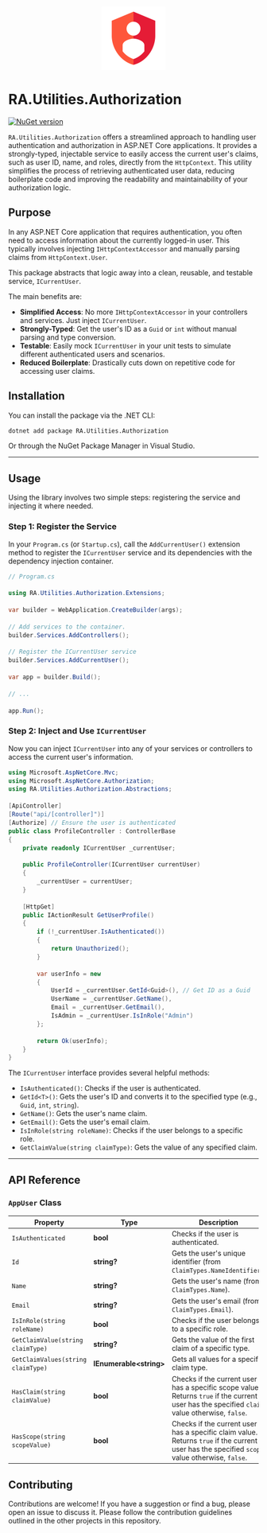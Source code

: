<p align="center">
  <img src="../../Assets/Images/authorization.svg" alt="RA.Utilities.Authorization Logo" width="128">
</p>

# RA.Utilities.Authorization

[![NuGet version](https://img.shields.io/nuget/v/RA.Utilities.Authorization.svg)](https://www.nuget.org/packages/RA.Utilities.Authorization/)

`RA.Utilities.Authorization` offers a streamlined approach to handling user authentication and authorization in ASP.NET Core applications. It provides a strongly-typed, injectable service to easily access the current user's claims, such as user ID, name, and roles, directly from the `HttpContext`. This utility simplifies the process of retrieving authenticated user data, reducing boilerplate code and improving the readability and maintainability of your authorization logic.

## Purpose

In any ASP.NET Core application that requires authentication, you often need to access information about the currently logged-in user. This typically involves injecting `IHttpContextAccessor` and manually parsing claims from `HttpContext.User`.

This package abstracts that logic away into a clean, reusable, and testable service, `ICurrentUser`.

The main benefits are:
- **Simplified Access**: No more `IHttpContextAccessor` in your controllers and services. Just inject `ICurrentUser`.
- **Strongly-Typed**: Get the user's ID as a `Guid` or `int` without manual parsing and type conversion.
- **Testable**: Easily mock `ICurrentUser` in your unit tests to simulate different authenticated users and scenarios.
- **Reduced Boilerplate**: Drastically cuts down on repetitive code for accessing user claims.

## Installation

You can install the package via the .NET CLI:

```sh
dotnet add package RA.Utilities.Authorization
```

Or through the NuGet Package Manager in Visual Studio.

---

## Usage

Using the library involves two simple steps: registering the service and injecting it where needed.

### Step 1: Register the Service

In your `Program.cs` (or `Startup.cs`), call the `AddCurrentUser()` extension method to register the `ICurrentUser` service and its dependencies with the dependency injection container.

```csharp
// Program.cs

using RA.Utilities.Authorization.Extensions;

var builder = WebApplication.CreateBuilder(args);

// Add services to the container.
builder.Services.AddControllers();

// Register the ICurrentUser service
builder.Services.AddCurrentUser();

var app = builder.Build();

// ...

app.Run();
```

### Step 2: Inject and Use `ICurrentUser`

Now you can inject `ICurrentUser` into any of your services or controllers to access the current user's information.

```csharp
using Microsoft.AspNetCore.Mvc;
using Microsoft.AspNetCore.Authorization;
using RA.Utilities.Authorization.Abstractions;

[ApiController]
[Route("api/[controller]")]
[Authorize] // Ensure the user is authenticated
public class ProfileController : ControllerBase
{
    private readonly ICurrentUser _currentUser;

    public ProfileController(ICurrentUser currentUser)
    {
        _currentUser = currentUser;
    }

    [HttpGet]
    public IActionResult GetUserProfile()
    {
        if (!_currentUser.IsAuthenticated())
        {
            return Unauthorized();
        }

        var userInfo = new
        {
            UserId = _currentUser.GetId<Guid>(), // Get ID as a Guid
            UserName = _currentUser.GetName(),
            Email = _currentUser.GetEmail(),
            IsAdmin = _currentUser.IsInRole("Admin")
        };

        return Ok(userInfo);
    }
}
```

The `ICurrentUser` interface provides several helpful methods:
- `IsAuthenticated()`: Checks if the user is authenticated.
- `GetId<T>()`: Gets the user's ID and converts it to the specified type (e.g., `Guid`, `int`, `string`).
- `GetName()`: Gets the user's name claim.
- `GetEmail()`: Gets the user's email claim.
- `IsInRole(string roleName)`: Checks if the user belongs to a specific role.
- `GetClaimValue(string claimType)`: Gets the value of any specified claim.

---

## API Reference

### `AppUser` Class

| Property | Type | Description |
| -------- | ---- | ----------- |
| `IsAuthenticated` | **bool** | Checks if the user is authenticated. |
| `Id` | **string?** | Gets the user's unique identifier (from `ClaimTypes.NameIdentifier`). |
| `Name` | **string?** | Gets the user's name (from `ClaimTypes.Name`). |
| `Email` | **string?** | Gets the user's email (from `ClaimTypes.Email`). |
| `IsInRole(string roleName)` | **bool** | Checks if the user belongs to a specific role. |
| `GetClaimValue(string claimType)` | **string?** | Gets the value of the first claim of a specific type. |
| `GetClaimValues(string claimType)` | **IEnumerable\<string\>** | Gets all values for a specific claim type. |
| `HasClaim(string claimValue)` | **bool** | Checks if the current user has a specific scope value. Returns `true` if the current user has the specified `claim` value otherwise, `false`. |
| `HasScope(string scopeValue)` | **bool** | Checks if the current user has a specific claim value. Returns `true` if the current user has the specified `scope` value otherwise, `false`. |

## Contributing

Contributions are welcome! If you have a suggestion or find a bug, please open an issue to discuss it. Please follow the contribution guidelines outlined in the other projects in this repository.